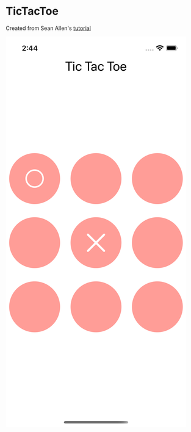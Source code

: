 # TicTacToe

Created from Sean Allen's [tutorial](https://www.youtube.com/watch?v=MCLiPW2ns2w)

![TicTacToe](./TicTactoe.png)

